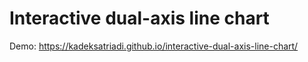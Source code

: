 # Interactive dual-axis line chart

Demo: https://kadeksatriadi.github.io/interactive-dual-axis-line-chart/
